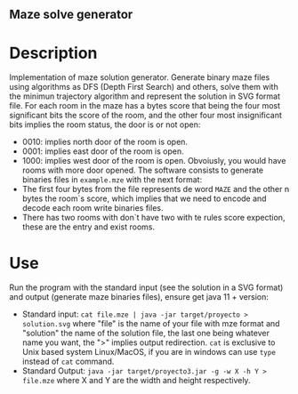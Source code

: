 ## Maze solve generator
# Description
Implementation of maze solution generator. Generate binary maze files using algorithms as DFS (Depth First Search) and others, solve them with the minimun trajectory algorithm
and represent the solution in SVG format file. 
For each room in the maze has a bytes score that being the four most significant bits the score of the room, and the other
four most insignificant bits implies the room status, the door is or not open:
 * 0010: implies north door of the room is open.
 * 0001: implies east door of the room is open.
 * 1000: implies west door of the room is open.
Obvoiusly, you would have rooms with more door opened. 
The software consists to generate binaries files in `example.mze` with the next format:
 * The first four bytes from the file represents de word `MAZE` and the other n bytes the room`s score, which implies that we need to encode and decode each room write
   binaries files.
 * There has two rooms with don`t have two with te rules score expection, these are the entry and exist rooms. 
# Use
Run the program with the standard input (see the solution in a SVG format) and output (generate maze  binaries files), ensure get java 11 + version:
 * Standard input: `cat file.mze | java -jar target/proyecto > solution.svg` where "file" is the name of your file with mze format and
    "solution" the name of the solution file, the last one being whatever name you want, the ">" implies output redirection. `cat` is exclusive
   to Unix based system Linux/MacOS, if you are in windows can use `type` instead of `cat` command.
 * Standard Output: `java -jar target/proyecto3.jar -g -w X -h Y > file.mze`  where  X and Y are the width and height respectively.
